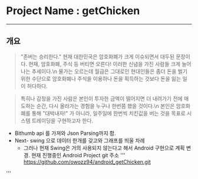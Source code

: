 # Project Name : getChicken
----------
## 개요

> "존버는 승리한다."
> 현재 대한민국은 암호화폐가 크게 이슈되면서 대두된 문장이다. 현재, 암호화폐, 주식 등 버티면 오른다! 이러한 신념을 가진 사람들  크게 늘어나는 추세이다.\n
> 물가는 오르는데 월급은 그대로인 현대인들은 좀더 돈을 벌기 위한 수단으로 암호화폐나 주식을 이용하나 돈을 획득하는 것보다 돈을 잃는 일이 허다하다.

> 특히나 감정을 가진 사람은 본인이 투자한 금액이 떨어지면 더 내려가기 전에 매도하는 순간, 다시 올라가는 경험을 누구나 한번쯤 했을 것이다.\n
> 본인은 암호화폐를 통해 "대박내자!" 가 아니라, 일주일에 한번씩 치킨값을 버는 것을 목표로 시스템 트레이딩을 구현하고자 한다.

+ Bithumb api 를 가져와 Json Parsing까지 함.
+ Next- swing 으로 데이터 한개를 갖고와 그래프를 띄울 차례
  - 그러나 현재 Swing은 거의 사용되지 않는다고 해서 Android 구현으로 계획 변경.
현재 진행중인 Android Project git 주소
'''
https://github.com/owozz94/android_getChicken.git

'''
